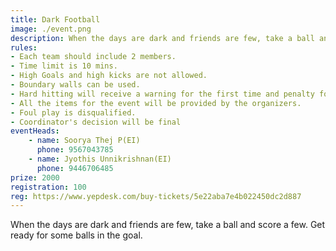 ```yaml
---
title: Dark Football
image: ./event.png
description: When the days are dark and friends are few, take a ball and score a few. Get ready for some balls in the goal. 
rules: 
- Each team should include 2 members. 
- Time limit is 10 mins. 
- High Goals and high kicks are not allowed. 
- Boundary walls can be used. 
- Hard hitting will receive a warning for the first time and penalty for further cases.
- All the items for the event will be provided by the organizers. 
- Foul play is disqualified. 
- Coordinator's decision will be final
eventHeads:
    - name: Soorya Thej P(EI)
      phone: 9567043785
    - name: Jyothis Unnikrishnan(EI)
      phone: 9446706485
prize: 2000
registration: 100
reg: https://www.yepdesk.com/buy-tickets/5e22aba7e4b022450dc2d887
---
```

When the days are dark and friends are few, take a ball and score a few. Get ready for some balls in the goal. 